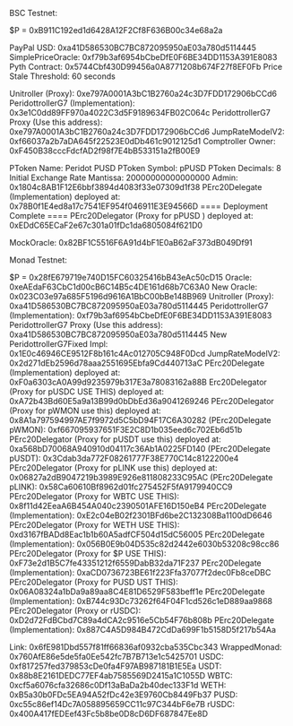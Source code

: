 BSC Testnet:

$P = 0xB911C192ed1d6428A12F2Cf8F636B00c34e68a2a

PayPal USD: 0xa41D586530BC7BC872095950aE03a780d5114445
SimplePriceOracle: 0xf79b3af6954bCbeDfE0F6BE34DD1153A391E8083
Pyth Contract: 0x5744Cbf430D99456a0A8771208b674F27f8EF0Fb
Price Stale Threshold: 60 seconds

Unitroller (Proxy): 0xe797A0001A3bC1B2760a24c3D7FDD172906bCCd6
PeridottrollerG7 (Implementation): 0x3e1C0dd89FF970a4022C3d5F9189634FB02C064c
PeridottrollerG7 Proxy (Use this address): 0xe797A0001A3bC1B2760a24c3D7FDD172906bCCd6
JumpRateModelV2: 0xf66037a2b7aDA645f22523E0dDb461c9012125d1
Comptroller Owner: 0xF450B38cccFdcfAD2f98f7E4bB533151a2fB00E9

PToken Name: Peridot PUSD
PToken Symbol: pPUSD
PToken Decimals: 8
Initial Exchange Rate Mantissa: 20000000000000000
Admin: 0x1804c8AB1F12E6bbf3894d4083f33e07309d1f38
PErc20Delegate (Implementation) deployed at: 0x78B0f1E4ed8a17c7541EF954f046911E3E94566D
==== Deployment Complete ====
PErc20Delegator (Proxy for pPUSD ) deployed at: 0xEDdC65ECaF2e67c301a01fDc1da6805084f621D0

MockOracle: 0x82BF1C5516F6A91d4bF1E0aB62aF373dB049Df91

Monad Testnet:

$P = 0x28fE679719e740D15FC60325416bB43eAc50cD15
Oracle: 0xeAEdaF63CbC1d00cB6C14B5c4DE161d68b7C63A0
New Oracle: 0x023C03e97a685F5196d9616A1BbC00bBe148B969
Unitroller (Proxy): 0xa41D586530BC7BC872095950aE03a780d5114445
PeridottrollerG7 (Implementation): 0xf79b3af6954bCbeDfE0F6BE34DD1153A391E8083
PeridottrollerG7 Proxy (Use this address): 0xa41D586530BC7BC872095950aE03a780d5114445
New PeridottrollerG7Fixed Impl: 0x1E0c46946CE9512F8b161c4Ac012705C948F0Dcd
JumpRateModelV2: 0x2d271dEb2596d78aaa2551695Ebfa9Cd440713aC
PErc20Delegate (Implementation) deployed at: 0xF0a6303cA0A99d9235979b317E3a78083162a88B
Erc20Delegator (Proxy for pUSDC USE THIS) deployed at: 0xA72b43Bd60E5a9a13B99d0bDbEd36a9041269246
PErc20Delegator (Proxy for pWMON use this) deployed at: 0x8A1a797594997AE7f9972d5C5bD94F17C6A30282
(PErc20Delegate pWMON): 0xf667095937651F3E2C8D1b035eed6c702Eb6d51b
PErc20Delegator (Proxy for pUSDT use this) deployed at: 0xa568bD70068A940910d04117c36Ab1A0225FD140
(PErc20Delegate pUSDT): 0x3Cdab3da772F08261777F38E770C14c8122200e4
PErc20Delegator (Proxy for pLINK use this) deployed at: 0x06827a2dB9047219b3989E926e811808233C95AC
(PErc20Delegate pLINK): 0x58Ca60610Bf8962d01fc275452F5fA9179940CC9
PErc20Delegator (Proxy for WBTC USE THIS): 0x8f11d42EeaA6B454A040c2390501AFE16D150eB4
PErc20Delegate (Implementation): 0xE2c04eB02f2301BFd6be2C132308Ba1100dD6646
PErc20Delegator (Proxy for WETH USE THIS): 0xd3167fBADd8Eac1b1b60A5adfCF504d15dC56005
PErc20Delegate (Implementation): 0x056B0E9b04D535c82d2442e6030b53208c98cc86
PErc20Delegator (Proxy for $P USE THIS): 0xF73e2d1B5C7fe43351212f6559DabB32da71F237
PErc20Delegate (Implementation): 0xaCD0736723BE61f223Ffa37077f2dec0Fb8ceDBC
PErc20Delegator (Proxy for PUSD UST THIS): 0x06A08324a1bDa9a89aa8C4E81D6529F583beff1e
PErc20Delegate (Implementation): 0xB744c93Dc73262f64F04F1cd526c1eD889aa9868
PErc20Delegator (Proxy or rUSDC): 0xD2d72FdBCbd7C89a4dCA2c9516e5Cb54F76b808b
PErc20Delegate (Implementation): 0x887C4A5D984B472CdDa699F1b5158D5f217b54Aa

Link: 0x6fE981Dbd557f81ff66836af0932cba535Cbc343
WrappedMonad: 0x760AfE86e5de5fa0Ee542fc7B7B713e1c5425701
USDC: 0xf817257fed379853cDe0fa4F97AB987181B1E5Ea
USDT: 0x88b8E2161DEDC77EF4ab7585569D2415a1C1055D
WBTC: 0xcf5a6076cfa32686c0Df13aBaDa2b40dec133F1d
WETH: 0xB5a30b0FDc5EA94A52fDc42e3E9760Cb8449Fb37
PUSD: 0xc55c86ef14Dc7A058895659CC11c97C344bF6e7B
rUSDC: 0x400A417fEDEef43Fc5b8be0D8cD6DF687847Ee8D
